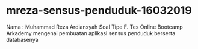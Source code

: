 # mreza-sensus-penduduk-16032019
Nama : Muhammad Reza Ardiansyah
Soal Tipe F. Tes Online Bootcamp Arkademy mengenai pembuatan aplikasi sensus penduduk berserta databasenya

